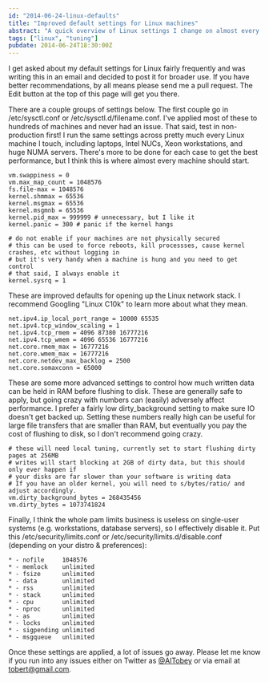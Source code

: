 ```yaml
---
id: "2014-06-24-linux-defaults"
title: "Improved default settings for Linux machines"
abstract: "A quick overview of Linux settings I change on almost every machine I manage."
tags: ["linux", "tuning"]
pubdate: 2014-06-24T18:30:00Z
---
```


I get asked about my default settings for Linux fairly frequently and was writing this in an email
and decided to post it for broader use. If you have better recommendations, by all means please
send me a pull request. The Edit button at the top of this page will get you there.

There are a couple groups of settings below. The first couple go in /etc/sysctl.conf or /etc/sysctl.d/filename.conf. I've
applied most of these to hundreds of machines and never had an issue. That said, test in non-production first! I run the
same settings across pretty much every Linux machine I touch, including laptops, Intel NUCs, Xeon workstations, and huge
NUMA servers. There's more to be done for each case to get the best performance, but I think this is where almost every
machine should start.

```
vm.swappiness = 0
vm.max_map_count = 1048576
fs.file-max = 1048576
kernel.shmmax = 65536
kernel.msgmax = 65536
kernel.msgmnb = 65536
kernel.pid_max = 999999 # unnecessary, but I like it
kernel.panic = 300 # panic if the kernel hangs

# do not enable if your machines are not physically secured
# this can be used to force reboots, kill processses, cause kernel crashes, etc without logging in
# but it's very handy when a machine is hung and you need to get control
# that said, I always enable it
kernel.sysrq = 1
```

These are improved defaults for opening up the Linux network stack. I recommend Googling "Linux C10k" to learn more about what they mean.

```
net.ipv4.ip_local_port_range = 10000 65535
net.ipv4.tcp_window_scaling = 1
net.ipv4.tcp_rmem = 4096 87380 16777216
net.ipv4.tcp_wmem = 4096 65536 16777216
net.core.rmem_max = 16777216
net.core.wmem_max = 16777216
net.core.netdev_max_backlog = 2500
net.core.somaxconn = 65000
```

These are some more advanced settings to control how much written data can be held in RAM before flushing to disk. These are generally safe to apply, but going crazy with numbers can (easily) adversely affect performance. I prefer a fairly low dirty_background setting to make sure IO
doesn't get backed up. Setting these numbers really high can be useful for large file transfers that are smaller than RAM, but eventually
you pay the cost of flushing to disk, so I don't recommend going crazy.

```
# these will need local tuning, currently set to start flushing dirty pages at 256MB
# writes will start blocking at 2GB of dirty data, but this should only ever happen if
# your disks are far slower than your software is writing data
# If you have an older kernel, you will need to s/bytes/ratio/ and adjust accordingly.
vm.dirty_background_bytes = 268435456
vm.dirty_bytes = 1073741824
```

Finally, I think the whole pam limits business is useless on single-user systems (e.g. workstations, database servers), so I effectively disable it.
Put this /etc/security/limits.conf or /etc/security/limits.d/disable.conf (depending on your distro & preferences):

```
* - nofile     1048576
* - memlock    unlimited
* - fsize      unlimited
* - data       unlimited
* - rss        unlimited
* - stack      unlimited
* - cpu        unlimited
* - nproc      unlimited
* - as         unlimited
* - locks      unlimited
* - sigpending unlimited
* - msgqueue   unlimited
```

Once these settings are applied, a lot of issues go away. Please let me know if you run into any issues
either on Twitter as <a href="https://twitter.com/AlTobey">@AlTobey</a> or via email at
<a href="mailto:tobert@gmail.com">tobert@gmail.com</a>.


